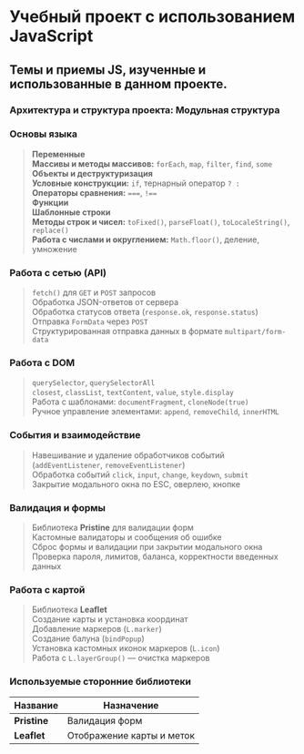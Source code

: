 # Учебный проект с использованием JavaScript

## Темы и приемы JS, изученные и использованные в данном проекте.

### Архитектура и структура проекта: **Модульная структура**

### Основы языка
> **Переменные**\
> **Массивы и методы массивов:** `forEach`, `map`, `filter`, `find`, `some`\
> **Объекты и деструктуризация**\
> **Условные конструкции:** `if`, тернарный оператор `? :`\
> **Операторы сравнения:** `===`, `!==`\
> **Функции**\
> **Шаблонные строки**\
> **Методы строк и чисел:** `toFixed()`, `parseFloat()`, `toLocaleString()`, `replace()`\
> **Работа с числами и округлением:** `Math.floor()`, деление, умножение

### Работа с сетью (API)
> `fetch()` для `GET` и `POST` запросов\
> Обработка JSON-ответов от сервера\
> Обработка статусов ответа (`response.ok`, `response.status`)\
> Отправка `FormData` через `POST`\
> Структурированная отправка данных в формате `multipart/form-data`

### Работа с DOM
> `querySelector`, `querySelectorAll`\
> `closest`, `classList`, `textContent`, `value`, `style.display`\
> Работа с шаблонами: `documentFragment`, `cloneNode(true)`\
> Ручное управление элементами: `append`, `removeChild`, `innerHTML`

### События и взаимодействие
> Навешивание и удаление обработчиков событий (`addEventListener`, `removeEventListener`)\
> Обработка событий `click`, `input`, `change`, `keydown`, `submit`\
> Закрытие модального окна по ESC, оверлею, кнопке

### Валидация и формы
> Библиотека **Pristine** для валидации форм\
> Кастомные валидаторы и сообщения об ошибке\
> Сброс формы и валидации при закрытии модального окна\
> Проверка пароля, лимитов, баланса, корректности введенных данных

### Работа с картой
> Библиотека **Leaflet**\
> Создание карты и установка координат\
> Добавление маркеров (`L.marker`)\
> Создание балуна (`bindPopup`)\
> Установка кастомных иконок маркеров (`L.icon`)\
> Работа с `L.layerGroup()` — очистка маркеров

### Используемые сторонние библиотеки

| Название      | Назначение                  |
|---------------|-----------------------------|
| **Pristine**  | Валидация форм              |
| **Leaflet**   | Отображение карты и меток   |
